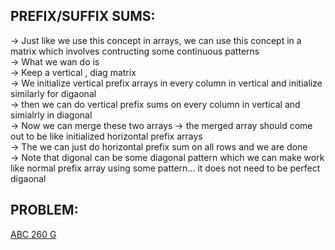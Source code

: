 **PREFIX/SUFFIX SUMS:**
--

-> Just like we use this concept in arrays, we can use this concept in a matrix which involves contructing some continuous patterns \
-> What we wan do is \
-> Keep a vertical , diag matrix\
-> We initialize vertical prefix arrays in every column in vertical and initialize similarly for digaonal\
-> then we can do vertical prefix sums on every column in vertical and simialrly in diagonal \
-> Now we can merge these two arrays -> the merged array should come out to be like initialized horizontal prefix arrays\
-> The we can just do horizontal prefix sum on all rows and we are done\
-> Note that digonal can be some diagonal pattern which we can make work like normal prefix array using some pattern... it does not need to be perfect digaonal

**PROBLEM:**
--

[ABC 260 G](https://atcoder.jp/contests/abc260/editorial/4466)
